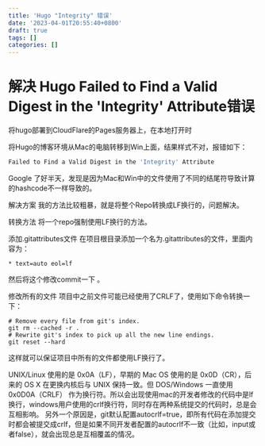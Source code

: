 ```yaml
---
title: 'Hugo "Integrity" 错误'
date: '2023-04-01T20:55:40+0800'
draft: true
tags: []
categories: []
---
```


# 解决 Hugo Failed to Find a Valid Digest in the 'Integrity' Attribute错误

将hugo部署到CloudFlare的Pages服务器上，在本地打开时

将Hugo的博客环境从Mac的电脑转移到Win上面，结果样式不对，报错如下：

```bash
Failed to Find a Valid Digest in the 'Integrity' Attribute
```
Google 了好半天，发现是因为Mac和Win中的文件使用了不同的结尾符导致计算的hashcode不一样导致的。

解决方案
我的方法比较粗暴，就是将整个Repo转换成LF换行的，问题解决。

转换方法
将一个repo强制使用LF换行的方法。

添加.gitattributes文件
在项目根目录添加一个名为.gitattributes的文件，里面内容为：
```
* text=auto eol=lf
```
然后将这个修改commit一下 。

修改所有的文件
项目中之前文件可能已经使用了CRLF了，使用如下命令转换一下：
```
# Remove every file from git's index.
git rm --cached -r .
# Rewrite git's index to pick up all the new line endings.
git reset --hard
```
这样就可以保证项目中所有的文件都使用LF换行了。


UNIX/Linux 使用的是 0x0A（LF），早期的 Mac OS 使用的是 0x0D（CR），后来的 OS X 在更换内核后与 UNIX 保持一致。但 DOS/Windows 一直使用 0x0D0A（CRLF） 作为换行符。所以会出现使用mac的开发者修改的代码中是lf换行，windows用户使用的crlf换行符，同时存在两种系统提交的代码时，总是会互相影响。
另外一个原因是，git默认配置autocrlf=true，即所有代码在添加提交时都会被提交成crlf，但是如果不同开发者配置的autocrlf不一致（比如，input或者false），就会出现总是互相覆盖的情况。
